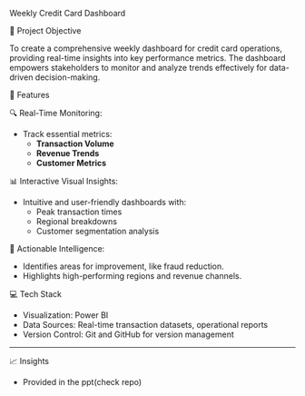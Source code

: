  Weekly Credit Card Dashboard

📌 Project Objective

To create a comprehensive weekly dashboard for credit card operations, providing real-time insights into key performance metrics. The dashboard empowers stakeholders to monitor and analyze trends effectively for data-driven decision-making.

🌟 Features

🔍 Real-Time Monitoring:
- Track essential metrics:
  - **Transaction Volume**
  - **Revenue Trends**
  - **Customer Metrics**

📊 Interactive Visual Insights:
- Intuitive and user-friendly dashboards with:
  - Peak transaction times
  - Regional breakdowns
  - Customer segmentation analysis

🚀 Actionable Intelligence:
- Identifies areas for improvement, like fraud reduction.
- Highlights high-performing regions and revenue channels.



💻 Tech Stack

- Visualization: Power BI
- Data Sources: Real-time transaction datasets, operational reports
- Version Control: Git and GitHub for version management

---

📈 Insights
- Provided in the ppt(check repo)
